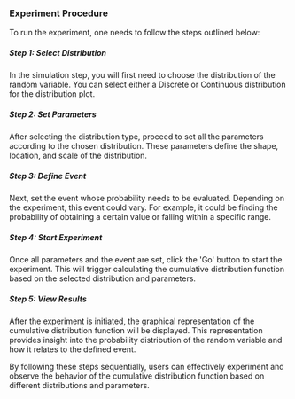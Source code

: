 ### Experiment Procedure

To run the experiment, one needs to follow the steps outlined below:

##### Step 1: Select Distribution
In the simulation step, you will first need to choose the distribution of the random variable. You can select either a Discrete or Continuous distribution for the distribution plot.

##### Step 2: Set Parameters
After selecting the distribution type, proceed to set all the parameters according to the chosen distribution. These parameters define the shape, location, and scale of the distribution.

##### Step 3: Define Event
Next, set the event whose probability needs to be evaluated. Depending on the experiment, this event could vary. For example, it could be finding the probability of obtaining a certain value or falling within a specific range.

##### Step 4: Start Experiment
Once all parameters and the event are set, click the 'Go' button to start the experiment. This will trigger calculating the cumulative distribution function based on the selected distribution and parameters.

##### Step 5: View Results
After the experiment is initiated, the graphical representation of the cumulative distribution function will be displayed. This representation provides insight into the probability distribution of the random variable and how it relates to the defined event.

By following these steps sequentially, users can effectively experiment and observe the behavior of the cumulative distribution function based on different distributions and parameters.
